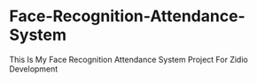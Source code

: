 # Face-Recognition-Attendance-System
This Is My Face Recognition Attendance System Project For Zidio Development
